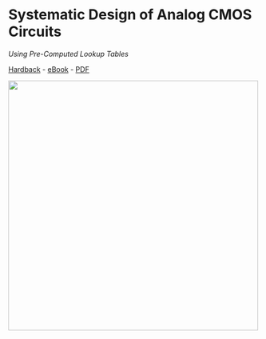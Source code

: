 # Systematic Design of Analog CMOS Circuits
*Using Pre-Computed Lookup Tables*

[Hardback](https://www.cambridge.org/us/academic/subjects/engineering/circuits-and-systems/systematic-design-analog-cmos-circuits-using-pre-computed-lookup-tables?format=HB) - 
[eBook](https://www.cambridge.org/us/academic/subjects/engineering/circuits-and-systems/systematic-design-analog-cmos-circuits-using-pre-computed-lookup-tables?format=AR) - 
[PDF](https://www.cambridge.org/core/books/systematic-design-of-analog-cmos-circuits/A07A705132E9DE52749F65EB63565CE0)

<img src="cover.png" width="500" />
